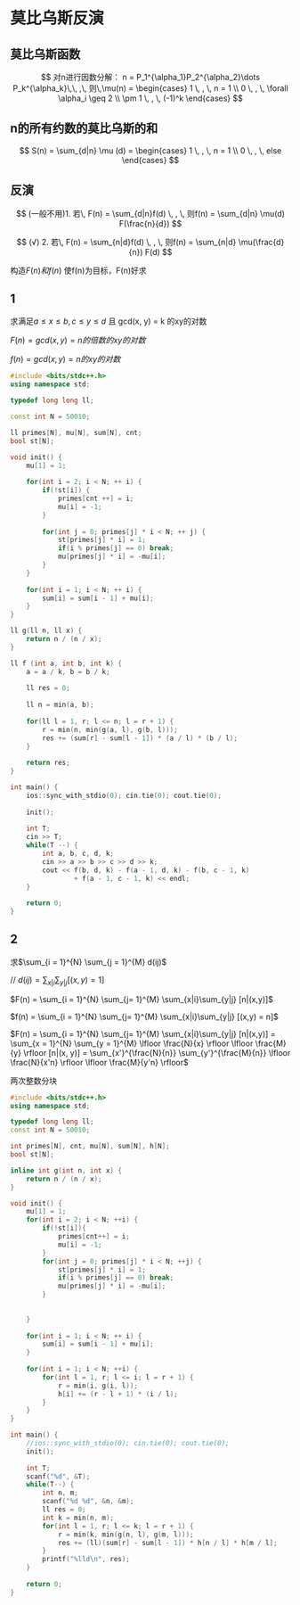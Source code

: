 # 莫比乌斯反演

## 莫比乌斯函数

$$
对n进行因数分解： n = P_1^{\alpha_1}P_2^{\alpha_2}\dots P_k^{\alpha_k}\,\, ,\,  
则\,\mu(n) = \begin{cases}
1 \, , \, n = 1 \\
0 \, , \, \forall \alpha_i \geq 2 \\
\pm 1 \, , \, (-1)^k
\end{cases}
$$



## n的所有约数的莫比乌斯的和

$$
S(n) = \sum_{d|n} \mu (d) = \begin{cases}
1 \, , \, n = 1 \\
0 \, , \, else
\end{cases}
$$

## 反演

$$
(一般不用)1. 若\, F(n) = \sum_{d|n}f(d) \, , \, 则f(n) = \sum_{d|n} \mu(d) F(\frac{n}{d})
$$

$$
(√) 2. 若\, F(n) = \sum_{n|d}f(d) \, , \, 则f(n) = \sum_{n|d} \mu(\frac{d}{n}) F(d)
$$

构造$F(n) 和 f(n)$ 使f(n)为目标，F(n)好求



## 1

求满足$a \leq x \leq b, c \leq y \leq d$ 且 gcd(x, y) = k 的xy的对数

$F(n) = gcd(x, y) = n的倍数的xy的对数$

$f(n) = gcd(x, y) = n的xy的对数$

```cpp
#include <bits/stdc++.h>
using namespace std;

typedef long long ll;

const int N = 50010;

ll primes[N], mu[N], sum[N], cnt;
bool st[N];

void init() {
	mu[1] = 1;
	
	for(int i = 2; i < N; ++ i) {
		if(!st[i]) {
			primes[cnt ++] = i;
			mu[i] = -1;
		}
		
		for(int j = 0; primes[j] * i < N; ++ j) {
			st[primes[j] * i] = 1;
			if(i % primes[j] == 0) break;
			mu[primes[j] * i] = -mu[i]; 
		}
	}
	
	for(int i = 1; i < N; ++ i) {
		sum[i] = sum[i - 1] + mu[i];
	}
} 

ll g(ll n, ll x) {
	return n / (n / x);
}

ll f (int a, int b, int k) {
	a = a / k, b = b / k;
	
	ll res = 0;
	
	ll n = min(a, b);
	
	for(ll l = 1, r; l <= n; l = r + 1) {
		r = min(n, min(g(a, l), g(b, l)));
		res += (sum[r] - sum[l - 1]) * (a / l) * (b / l);
	}
	
	return res;
}

int main() {
	ios::sync_with_stdio(0); cin.tie(0); cout.tie(0);
	
	init();
	
	int T;
	cin >> T;
	while(T --) {
		int a, b, c, d, k;
		cin >> a >> b >> c >> d >> k;
		cout << f(b, d, k) - f(a - 1, d, k) - f(b, c - 1, k) 
				+ f(a - 1, c - 1, k) << endl;
	} 
	
	return 0;
}
```

## 2

求$\sum_{i  = 1}^{N} \sum_{j = 1}^{M} d(ij)$

// $d(ij) =\sum_{x|i} \sum_{y |j} [(x, y) = 1]$

$F(n) = \sum_{i = 1}^{N} \sum_{j= 1}^{M} \sum_{x|i}\sum_{y|j} [n|(x,y)]$

$f(n) = \sum_{i = 1}^{N} \sum_{j= 1}^{M} \sum_{x|i}\sum_{y|j} [(x,y) = n]$

$F(n) = \sum_{i = 1}^{N} \sum_{j= 1}^{M} \sum_{x|i}\sum_{y|j} [n|(x,y)] = \sum_{x = 1}^{N} \sum_{y = 1}^{M} \lfloor \frac{N}{x} \rfloor \lfloor \frac{M}{y} \rfloor [n|(x, y)] = \sum_{x'}^{\frac{N}{n}} \sum_{y'}^{\frac{M}{n}} \lfloor \frac{N}{x'n} \rfloor \lfloor \frac{M}{y'n} \rfloor$

两次整数分块

```cpp
#include <bits/stdc++.h>
using namespace std;

typedef long long ll;
const int N = 50010;

int primes[N], cnt, mu[N], sum[N], h[N];
bool st[N];

inline int g(int n, int x) {
	return n / (n / x);
}

void init() {
	mu[1] = 1;
	for(int i = 2; i < N; ++i) {
		if(!st[i]){
			primes[cnt++] = i;
			mu[i] = -1;
		}
		for(int j = 0; primes[j] * i < N; ++j) {
			st[primes[j] * i] = 1;
			if(i % primes[j] == 0) break;
			mu[primes[j] * i] = -mu[i];
		}
		
		
	}
	
	for(int i = 1; i < N; ++ i) {
		sum[i] = sum[i - 1] + mu[i]; 
	}
		
	for(int i = 1; i < N; ++i) {
		for(int l = 1, r; l <= i; l = r + 1) {
			r = min(i, g(i, l));
			h[i] += (r - l + 1) * (i / l);
		}
	}
}

int main() {
	//ios::sync_with_stdio(0); cin.tie(0); cout.tie(0); 
	init();
	
	int T;
	scanf("%d", &T);
	while(T--) {
		int n, m;
		scanf("%d %d", &n, &m);
		ll res = 0;
		int k = min(n, m);
		for(int l = 1, r; l <= k; l = r + 1) {
			r = min(k, min(g(n, l), g(m, l)));
			res += (ll)(sum[r] - sum[l - 1]) * h[n / l] * h[m / l];
		}
	    printf("%lld\n", res);
	}
	
	return 0;
}
```


